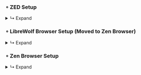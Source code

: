 ### ∘ ZED Setup
<details>
<summary>↳ Expand</summary>

- **Theme**:

  ⎯ Combined and tweaked the below themes to match Graphite colors and apply small changes:

    - [Nord Theme](https://zed-themes.com/themes/nord?name=Nord)

    - [Everforest Dark Hard](https://zed-themes.com/themes/0TAk81yQG0MKIicN_jMRH?name=Everforest%20Dark%20Hard)

  ⎯ Select `Nordforest One` as the theme if it isn't already set.

![image](https://github.com/user-attachments/assets/761fb3a1-3e32-48a2-8566-6ea60415f366)

</details>

### ∘ LibreWolf Browser Setup (Moved to Zen Browser)
<details>
<summary>↳ Expand</summary>

- **Firefox Theme Link**: https://addons.mozilla.org/en-US/firefox/addon/graphite-nord/

- **Vertical Tabs:** (about:config)

  ⎯ `sidebar.revamp` = true

  ⎯ `sidebar.expandOnHover` = true

  ⎯ Open 'Sidebar settings' panel & check "Expand sidebar on hover

  ⎯ `browser.tabs.hoverPreview.enabled` = false (to remove hover card as it is glitchy)

  ⎯ `sidebar.animation.expand-on-hover.duration-ms` = 100

- **CSS Setup:**

  ⎯ Copy `chrome` folder from repo's `home/.librewolf/` to `/home/USER/.librewolf/PROFILE/`

  ⎯ Restart browser.

- **CSS Stuff:**

  ⎯ **Credits** that i remember:
     - https://github.com/rafamadriz/Firefox-Elegant-NordTheme
     - https://github.com/MrOtherGuy/firefox-csshacks
     - https://github.com/datguypiko/Firefox-Mod-Blur

  ⎯ MacOS Style Windows Controls + Hamburger also turned into orb:

[Screencast From 2025-05-13 14-06-25.webm](https://github.com/user-attachments/assets/b8eb15c3-e4b6-4616-9f1c-f8d91458089c)

  ⎯ Compact Grid-Style Extensions Menu:

[Screencast From 2025-05-13 14-08-03.webm](https://github.com/user-attachments/assets/7cbe6c08-3d8e-4faa-b051-db15fa34be6e)

  ⎯ Full Width Url Box Breakout:

[Screencast From 2025-05-13 14-14-31.webm](https://github.com/user-attachments/assets/b14a5cb3-d250-4ec3-a455-6e98769b80b9)

  ⎯ Toolbar does not lose opacity when window is inactive & you hover over

  ⎯ Brought down toolbar menus (not all) so they do not overlap the toolbar

  ⎯ Removed "Customize Sidebar" button + bring up tools

  ⎯ Autohide Toolbar + Button Hover Effects

  ⎯ Tabs brought up to match toolbar button height

- **Quick Preview:**

[Screencast From 2025-05-13 14-46-26.webm](https://github.com/user-attachments/assets/202d86b0-fa94-4d96-9892-c282c9b3142b)

- **Other Settings Setup**:

  ⎯ Preferences > Enable: `Allow userChrome.css customization`.

  ⎯ If `Enabled ResistFingerprinting` = `True`, adjust window size (about:config):

    - `privacy.window.maxInnerWidth` = `800`.

    - `privacy.window.maxInnerHeight` = `600`.

  ⎯ **Cookie Clear Exceptions**:

    - https://github.com

    - https://discord.com

    - https://mail.google.com

    - https://www.deviantart.com

    - https://twitch.tv

    - https://addons.mozilla.org

    - https://accounts.google.com

  ⎯ Extensions:

    - `Dark Reader`, `Stylus/Stylebot`, `Tab Session Manager`, `uBlock Origin`, `Auto Tab Discard`.

</details>

### ∘ Zen Browser Setup
<details>
<summary>↳ Expand</summary>

- **Firefox Theme Link**: https://addons.mozilla.org/en-US/firefox/addon/graphite-nord/

- **CSS Setup:**

  ⎯ Copy `chrome` folder from repo's `home/.zen/` to `/home/USER/.zen/PROFILE/`

  ⎯ Restart browser.

- **Settings Setup**:

  ⎯ About:config:

    - `network.prefetch-next` = `false`.

    - `browser.sessionstore.interval` = `1500000`

  ⎯ **Cookie Clear Exceptions**:

    - https://github.com

    - https://discord.com

    - https://mail.google.com

    - https://www.deviantart.com

    - https://twitch.tv

    - https://addons.mozilla.org

    - https://accounts.google.com

  ⎯ Extensions:

    - `Stylebot`, `Tab Session Manager`, `uBlock Origin`.

  ⎯ Zen Mods:

    - Sidebar Expand on Hover

  ⎯ Stylebot Theme will be in repo's `stylus-and-stylebot-themes/`

    - Previews of Completed/WIP Tweaks:

    - Discord - Tweaked https://github.com/Roboron3042/Cyberpunk-Neon & https://userstyles.world/api/style/4877.user.css

  [Screencast From 2025-06-02 01-23-56.webm](https://github.com/user-attachments/assets/b415c086-6777-49cc-be5c-bd20ca8be602)

</details>